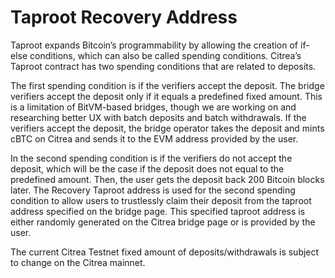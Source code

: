# Taproot Recovery Address

Taproot expands Bitcoin’s programmability by allowing the creation of if-else conditions, which can also be called spending conditions. Citrea’s Taproot contract has two spending conditions that are related to deposits. 


The first spending condition is if the verifiers accept the deposit. The bridge verifiers accept the deposit only if it equals a predefined fixed amount. This is a limitation of BitVM-based bridges, though we are working on and researching better UX with batch deposits and batch withdrawals. If the verifiers accept the deposit, the bridge operator takes the deposit and mints cBTC on Citrea and sends it to the EVM address provided by the user.


In the second spending condition is if the verifiers do not accept the deposit, which will be the case if the deposit does not equal to the predefined amount. Then, the user gets the deposit back 200 Bitcoin blocks later. The Recovery Taproot address is used for the second spending condition to allow users to trustlessly claim their deposit from the taproot address specified on the bridge page. This specified taproot address is either randomly generated on the Citrea bridge page or is provided by the user.


The current Citrea Testnet fixed amount of deposits/withdrawals is subject to change on the Citrea mainnet.


